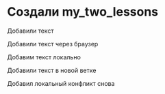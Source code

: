 ﻿# Создали my_two_lessons

Добавили текст 

Добавили текст через браузер

Добавим текст локально

Добавили текст в новой ветке

Добавил локальный конфликт снова